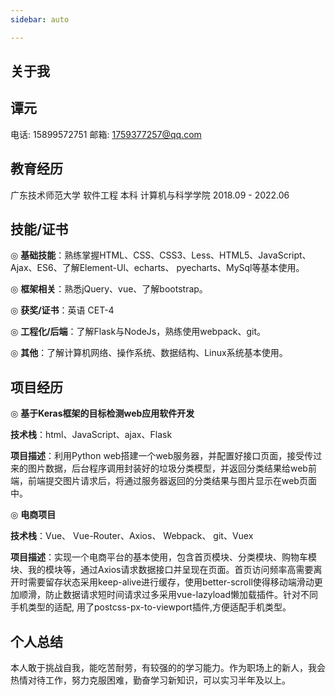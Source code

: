 ```yaml
---
sidebar: auto

---
```

## 关于我


## 谭元
电话: 15899572751 
邮箱: 1759377257@qq.com
 


## 教育经历

广东技术师范大学
软件工程 本科 计算机与科学学院 2018.09  - 2022.06

 
## 技能/证书
 
◎ **基础技能**：熟练掌握HTML、CSS、CSS3、Less、HTML5、JavaScript、Ajax、ES6、了解Element-Ul、echarts、 pyecharts、MySql等基本使用。



◎ **框架相关**：熟悉jQuery、vue、了解bootstrap。

◎ **获奖/证书**：英语 CET-4

◎ **工程化/后端**：了解Flask与NodeJs，熟练使用webpack、git。

◎ **其他**：了解计算机网络、操作系统、数据结构、Linux系统基本使用。

## 项目经历

◎ **基于Keras框架的目标检测web应用软件开发**
  
  **技术栈**：html、JavaScript、ajax、Flask

  **项目描述**：利用Python web搭建一个web服务器，并配置好接口页面，接受传过来的图片数据，后台程序调用封装好的垃圾分类模型，并返回分类结果给web前端，前端提交图片请求后，将通过服务器返回的分类结果与图片显示在web页面中。

◎ **电商项目**
  
  **技术栈**：Vue、 Vue-Router、Axios、 Webpack、 git、Vuex
  
  **项目描述**：实现一个电商平台的基本使用，包含首页模块、分类模块、购物车模块、我的模块等，通过Axios请求数据接口并呈现在页面。首页访问频率高需要离开时需要留存状态采用keep-alive进行缓存，使用better-scroll使得移动端滑动更加顺滑，防止数据请求短时间请求过多采用vue-lazyload懒加载插件。针对不同手机类型的适配, 用了postcss-px-to-viewport插件,方便适配手机类型。
## 个人总结
  本人敢于挑战自我，能吃苦耐劳，有较强的的学习能力。作为职场上的新人，我会热情对待工作，努力克服困难，勤奋学习新知识，可以实习半年及以上。

